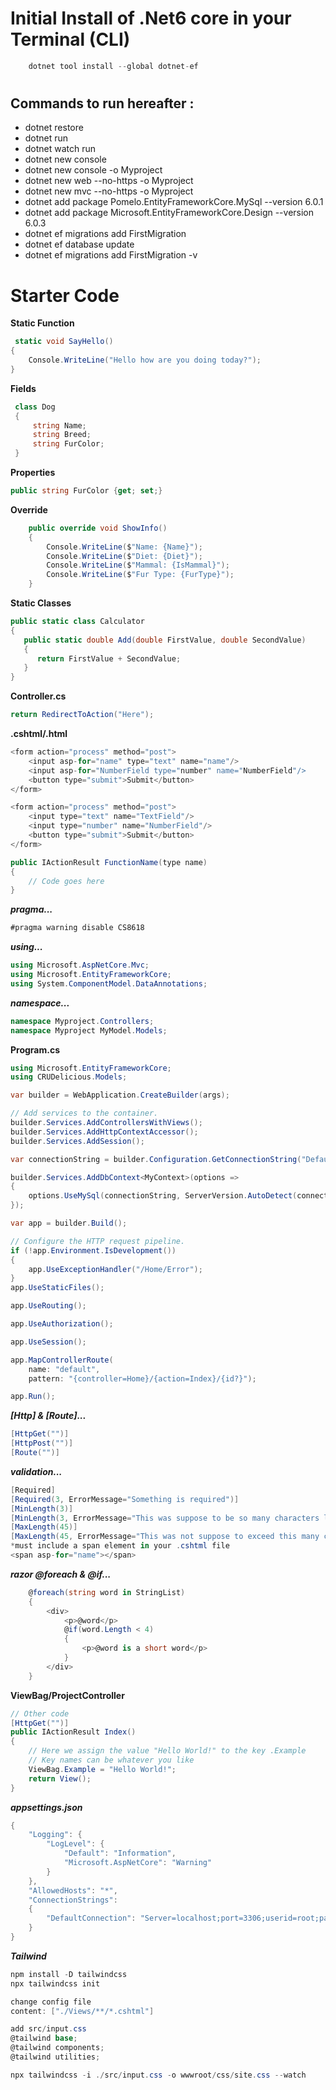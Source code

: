 
# Initial Install of .Net6 core in your Terminal (CLI)
```csharp
    dotnet tool install --global dotnet-ef
```
#
## Commands to run hereafter :
- dotnet restore
- dotnet run
- dotnet watch run
- dotnet new console
- dotnet new console -o Myproject
- dotnet new web --no-https -o Myproject
- dotnet new mvc --no-https -o Myproject
- dotnet add package Pomelo.EntityFrameworkCore.MySql --version 6.0.1
- dotnet add package Microsoft.EntityFrameworkCore.Design --version 6.0.3
- dotnet ef migrations add FirstMigration
- dotnet ef database update
- dotnet ef migrations add FirstMigration -v
# Starter Code
**Static Function**
```csharp
 static void SayHello()
{
    Console.WriteLine("Hello how are you doing today?");
}
```
**Fields**
```csharp
 class Dog
 {
     string Name;
     string Breed;
     string FurColor;
 }
```
**Properties**
```csharp
public string FurColor {get; set;}
```
**Override**
```csharp
    public override void ShowInfo()
    {
        Console.WriteLine($"Name: {Name}");
        Console.WriteLine($"Diet: {Diet}");
        Console.WriteLine($"Mammal: {IsMammal}");
        Console.WriteLine($"Fur Type: {FurType}");
    }
```
**Static Classes**
```csharp
public static class Calculator
{
   public static double Add(double FirstValue, double SecondValue)
   {
      return FirstValue + SecondValue;
   }
}
```
**Controller.cs**
```csharp
return RedirectToAction("Here");
```
**.cshtml/.html**
```csharp
<form action="process" method="post">    
    <input asp-for="name" type="text" name="name"/>    
    <input asp-for="NumberField type="number" name="NumberField"/>    
    <button type="submit">Submit</button>
</form>
```
```csharp
<form action="process" method="post">    
    <input type="text" name="TextField"/>    
    <input type="number" name="NumberField"/>    
    <button type="submit">Submit</button>
</form>
```
```csharp
public IActionResult FunctionName(type name)
{
    // Code goes here
}
```
***pragma...***
```csharp
#pragma warning disable CS8618
```
***using...***
```csharp
using Microsoft.AspNetCore.Mvc;
using Microsoft.EntityFrameworkCore;
using System.ComponentModel.DataAnnotations;
```
***namespace...***
```csharp
namespace Myproject.Controllers;
namespace Myproject MyModel.Models;
```
**Program.cs**
```csharp
using Microsoft.EntityFrameworkCore;
using CRUDelicious.Models;

var builder = WebApplication.CreateBuilder(args);

// Add services to the container.
builder.Services.AddControllersWithViews();
builder.Services.AddHttpContextAccessor();  
builder.Services.AddSession();  

var connectionString = builder.Configuration.GetConnectionString("DefaultConnection");

builder.Services.AddDbContext<MyContext>(options =>
{
    options.UseMySql(connectionString, ServerVersion.AutoDetect(connectionString));
});

var app = builder.Build();

// Configure the HTTP request pipeline.
if (!app.Environment.IsDevelopment())
{
    app.UseExceptionHandler("/Home/Error");
}
app.UseStaticFiles();

app.UseRouting();

app.UseAuthorization();

app.UseSession();

app.MapControllerRoute(
    name: "default",
    pattern: "{controller=Home}/{action=Index}/{id?}");

app.Run();
```
***[Http] & [Route]...***
```csharp
[HttpGet("")]
[HttpPost("")]
[Route("")]
```
***validation...***
```csharp
[Required]
[Required(3, ErrorMessage="Something is required")]
[MinLength(3)]
[MinLength(3, ErrorMessage="This was suppose to be so many characters long")]
[MaxLength(45)]
[MaxLength(45, ErrorMessage="This was not suppose to exceed this many characters")]
*must include a span element in your .cshtml file
<span asp-for="name"></span>
```
***razor @foreach & @if...***
```csharp
    @foreach(string word in StringList)    
    {        
        <div>            
            <p>@word</p>
            @if(word.Length < 4)            
            {                 
                <p>@word is a short word</p>            
            }       
        </div>    
    }
```
**ViewBag/ProjectController**
```csharp
// Other code 
[HttpGet("")]
public IActionResult Index()
{    
    // Here we assign the value "Hello World!" to the key .Example    
    // Key names can be whatever you like    
    ViewBag.Example = "Hello World!";    
    return View();
}
```
***appsettings.json***
```csharp
{  
    "Logging": {    
        "LogLevel": {      
            "Default": "Information",      
            "Microsoft.AspNetCore": "Warning"    
        }  
    },
    "AllowedHosts": "*",    
    "ConnectionStrings":    
    {        
        "DefaultConnection": "Server=localhost;port=3306;userid=root;password=root;database=**CHANGE ME TO NEW DB NAME**;"    
    }
}
```
***Tailwind***
```csharp
npm install -D tailwindcss
npx tailwindcss init

change config file
content: ["./Views/**/*.cshtml"]

add src/input.css
@tailwind base;
@tailwind components;
@tailwind utilities;

npx tailwindcss -i ./src/input.css -o wwwroot/css/site.css --watch

```
#




